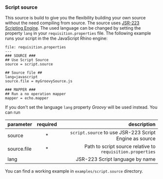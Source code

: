 ### Script source
This source is build to give you the flexibility building your own source without the need compiling from source. The source uses [JSR-223 Scripting Engine](https://www.jcp.org/en/jsr/detail?id=223). The used language can be changed by setting the property `lang` in your `requisition.properties` file. The following example runs your script in the the JavaScript Rhino engine:

    file: requisition.properties
    ---
    ### SOURCE ###
    ## Use Script Source
    source = script.source

    ## Source file ##
    lang=javascript
    source.file = myGroovySource.js

    ### MAPPER ###
    ## Run a no operation mapper
    mapper = echo.mapper

If you don't set the language `lang` property _Groovy_ will be used instead. You can run

| parameter   | required | description                                        |
|-------------|:--------:|---------------------------------------------------:|
| source      | * |`script.source` to use JSR-223 Script Engine as source     |
| source.file | * |Path to script source relative to `requisition.properties` |
| lang        |   |JSR-223 Script language by name                            |

You can find a working example in `examples/script.source` directory.
